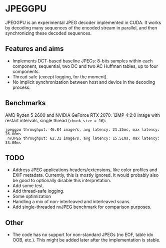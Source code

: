 # JPEGGPU

JPEGGPU is an experimental JPEG decoder implemented in CUDA. It works by decoding many sequences of the encoded stream in parallel, and then synchronizing these decoded sequences.

## Features and aims

- Implements DCT-based baseline JPEGs: 8-bits samples within each component, sequential, two DC and two AC Huffman tables, up to four components.
- Thread safe (except logging, for the moment).
- No implicit synchronization between host and device in the decoding process.

## Benchmarks

AMD Ryzen 5 2600 and NVIDIA GeForce RTX 2070. 12MP 4:2:0 image with restart intervals, single thread (`chunk_size = 16`):

```shell
jpeggpu throughput: 46.84 image/s, avg latency: 21.35ms, max latency: 26.00ms
 nvJPEG throughput: 62.31 image/s, avg latency: 15.51ms, max latency: 33.00ms
```

## TODO

- Address JPEG applications headers/extensions, like color profiles and EXIF metadata. Currently, this is mostly ignored. It would probably also be good to optionally disable this interpretation.
- Add some test.
- Add thread-safe logging.
- Some optimization
- Handling a mix of non-interleaved and interleaved scans.
- Add single-threaded nvJPEG benchmark for comparison purposes.

## Other

- The code has no support for non-standard JPEGs (no EOF, table idx OOB, etc.). This might be added later after the implementation is stable.
